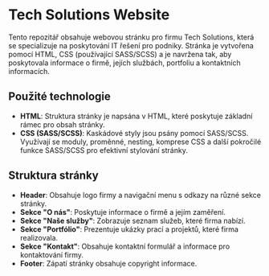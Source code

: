 # Tech Solutions Website

Tento repozitář obsahuje webovou stránku pro firmu Tech Solutions, která se specializuje na poskytování IT řešení pro podniky. Stránka je vytvořena pomocí HTML, CSS (používající SASS/SCSS) a je navržena tak, aby poskytovala informace o firmě, jejích službách, portfoliu a kontaktních informacích.

## Použité technologie

- **HTML**: Struktura stránky je napsána v HTML, které poskytuje základní rámec pro obsah stránky.
- **CSS (SASS/SCSS)**: Kaskádové styly jsou psány pomocí SASS/SCSS. Využívají se moduly, proměnné, nesting, komprese CSS a další pokročilé funkce SASS/SCSS pro efektivní stylování stránky.

## Struktura stránky

- **Header**: Obsahuje logo firmy a navigační menu s odkazy na různé sekce stránky.
- **Sekce "O nás"**: Poskytuje informace o firmě a jejím zaměření.
- **Sekce "Naše služby"**: Zobrazuje seznam služeb, které firma nabízí.
- **Sekce "Portfólio"**: Prezentuje ukázky prací a projektů, které firma realizovala.
- **Sekce "Kontakt"**: Obsahuje kontaktní formulář a informace pro kontaktování firmy.
- **Footer**: Zápatí stránky obsahuje copyright informace.
